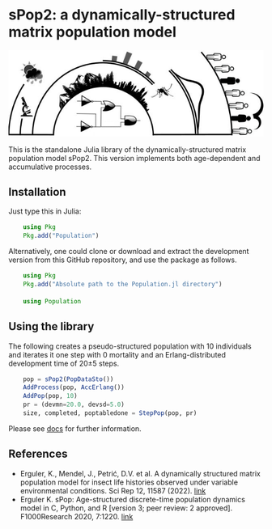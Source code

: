 # sPop2: a dynamically-structured matrix population model

![logo](docs/figures/logo_sPop2.jpg "Climate impacts on vector-borne diseases")

This is the standalone Julia library of the dynamically-structured matrix population model sPop2. This version implements both age-dependent and accumulative processes.

## Installation

Just type this in Julia:
```julia
    using Pkg
    Pkg.add("Population")
```

Alternatively, one could clone or download and extract the development version from this GitHub repository, and use the package as follows.

```julia
    using Pkg
    Pkg.add("Absolute path to the Population.jl directory")

    using Population
```

## Using the library

The following creates a pseudo-structured population with 10 individuals and iterates it one step with 0 mortality and an Erlang-distributed development time of 20&pm;5 steps.

```julia
    pop = sPop2(PopDataSto())
    AddProcess(pop, AccErlang())
    AddPop(pop, 10)
    pr = (devmn=20.0, devsd=5.0)
    size, completed, poptabledone = StepPop(pop, pr)
```

Please see [docs](https://kerguler.github.io/Population.jl/) for further information.

## References

* Erguler, K., Mendel, J., Petrić, D.V. et al. A dynamically structured matrix population model for insect life histories observed under variable environmental conditions. Sci Rep 12, 11587 (2022). [link](https://doi.org/10.1038/s41598-022-15806-2)
* Erguler K. sPop: Age-structured discrete-time population dynamics model in C, Python, and R [version 3; peer review: 2 approved]. F1000Research 2020, 7:1220. [link](https://doi.org/10.12688/f1000research.15824.3)
